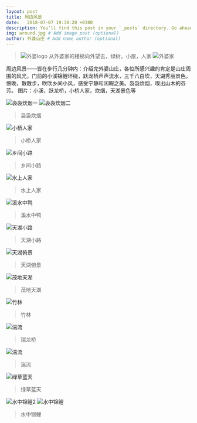 ```yaml
---
layout: post
title: 周边风景
date:   2018-07-07 19:30:20 +0300
description: You’ll find this post in your `_posts` directory. Go ahead and edit it and re-build the site to see your changes. # Add post description (optional)
img: around.jpg # Add image post (optional)
author: 外婆山庄 # Add name author (optional)
---
```

>![外婆logo]({{site.baseurl}}/assets/img/logo.jpg)
>从外婆家的楼梯向外望去，绿树，小屋，人家
![外婆家]({{site.baseurl}}/assets/img/around.jpg)

周边风景——皆在步行几分钟内：介绍完外婆山庄，各位所感兴趣的肯定是山庄周围的风光，门前的小溪锦鲤环绕，跃龙桥声声流水，三千八白坎，天湖秀丽景色。
傍晚，散散步，吹吹乡间小风，感受宁静和闲暇之美。袅袅炊烟，嗅出山木的芬芳。
图片：小溪，跃龙桥，小桥人家，炊烟，天湖景色等

![袅袅炊烟一]({{site.baseurl}}/assets/img/around19.jpg)
![袅袅炊烟二]({{site.baseurl}}/assets/img/mangdang8.jpg)
>袅袅炊烟
>

![小桥人家]({{site.baseurl}}/assets/img/around6.jpg)
>小桥人家
>

![乡间小路]({{site.baseurl}}/assets/img/around11.jpg)
>乡间小路
>

![水上人家]({{site.baseurl}}/assets/img/around1.jpg)
>水上人家
>

![溪水中鸭]({{site.baseurl}}/assets/img/around12.jpg)
>溪水中鸭
>

![天湖小路]({{site.baseurl}}/assets/img/around16.jpg)
>天湖小路
>

![天湖俯景]({{site.baseurl}}/assets/img/around18.jpg)
>天湖俯景
>

![茂地天湖]({{site.baseurl}}/assets/img/around17.jpg)
>茂地天湖
>

![竹林]({{site.baseurl}}/assets/img/around21.jpg)
>竹林
>

![湍流]({{site.baseurl}}/assets/img/qiao.jpg)
>瑞龙桥
>

![湍流]({{site.baseurl}}/assets/img/around24.jpg)
>湍流
>

![绿草蓝天]({{site.baseurl}}/assets/img/around26.jpg)
>绿草蓝天
>

![水中锦鲤2]({{site.baseurl}}/assets/img/jingli.jpg)
![水中锦鲤]({{site.baseurl}}/assets/img/shanzhuang3.jpg)
>水中锦鲤
>

